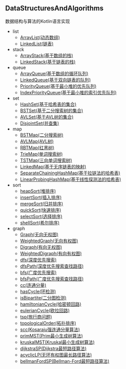 ## DataStructuresAndAlgorithms
数据结构与算法的Kotlin语言实现
+ list
    + [ArrayList(动态数组)](https://gitee.com/youngzhang0530/DataStructuresAndAlgorithms/blob/master/src/main/kotlin/list/ArrayList.kt)
    + [LinkedList(链表)](https://gitee.com/youngzhang0530/DataStructuresAndAlgorithms/blob/master/src/main/kotlin/list/LinkedList.kt)
+ stack
    + [ArrayStack(基于数组的栈)](https://gitee.com/youngzhang0530/DataStructuresAndAlgorithms/blob/master/src/main/kotlin/stack/ArrayStack.kt)
    + [LinkedStack(基于链表的栈)](https://gitee.com/youngzhang0530/DataStructuresAndAlgorithms/blob/master/src/main/kotlin/stack/LinkedStack.kt)
+ queue
    + [ArrayQueue(基于数组的循环队列)](https://gitee.com/youngzhang0530/DataStructuresAndAlgorithms/blob/master/src/main/kotlin/queue/ArrayQueue.kt)
    + [LinkedQueue(基于双向链表的队列)](https://gitee.com/youngzhang0530/DataStructuresAndAlgorithms/blob/master/src/main/kotlin/queue/LinkedQueue.kt)
    + [PriorityQueue(基于最小堆的优先队列)](https://gitee.com/youngzhang0530/DataStructuresAndAlgorithms/blob/master/src/main/kotlin/queue/PriorityQueue.kt)
    + [IndexPriorityQueue(基于最小堆的索引优先队列)](https://gitee.com/youngzhang0530/DataStructuresAndAlgorithms/blob/master/src/main/kotlin/queue/IndexPriorityQueue.kt)
+ set
    + [HashSet(基于哈希表的集合)](https://gitee.com/youngzhang0530/DataStructuresAndAlgorithms/blob/master/src/main/kotlin/set/HashSet.kt)
    + [BSTSet(基于二分搜索树的集合)](https://gitee.com/youngzhang0530/DataStructuresAndAlgorithms/blob/master/src/main/kotlin/set/BSTSet.kt)
    + [AVLSet(基于AVL树的集合)](https://gitee.com/youngzhang0530/DataStructuresAndAlgorithms/blob/master/src/main/kotlin/set/AVLSet.kt)
    + [DisjointSet(并查集)](https://gitee.com/youngzhang0530/DataStructuresAndAlgorithms/blob/master/src/main/kotlin/set/DisjointSet.kt)
+ map
    + [BSTMap(二分搜索树)](https://gitee.com/youngzhang0530/DataStructuresAndAlgorithms/blob/master/src/main/kotlin/map/BSTMap.kt)
    + [AVLMap(AVL树)](https://gitee.com/youngzhang0530/DataStructuresAndAlgorithms/blob/master/src/main/kotlin/map/AVLMap.kt)
    + [RBTMap(红黑树)](https://gitee.com/youngzhang0530/DataStructuresAndAlgorithms/blob/master/src/main/kotlin/map/RBTMap.kt)
    + [TrieMap(单词搜索树)](https://gitee.com/youngzhang0530/DataStructuresAndAlgorithms/blob/master/src/main/kotlin/map/TrieMap.kt)
    + [TSTMap(三向单词搜索树)](https://gitee.com/youngzhang0530/DataStructuresAndAlgorithms/blob/master/src/main/kotlin/map/TSTMap.kt)
    + [LinkedMap(基于无序链表的映射)](https://gitee.com/youngzhang0530/DataStructuresAndAlgorithms/blob/master/src/main/kotlin/map/LinkedMap.kt)
    + [SeparateChainingHashMap(基于拉链法的哈希表)](https://gitee.com/youngzhang0530/DataStructuresAndAlgorithms/blob/master/src/main/kotlin/map/SeparateChainingHashMap.kt)
    + [LinearProbingHashMap(基于线性探测法的哈希表)](https://gitee.com/youngzhang0530/DataStructuresAndAlgorithms/blob/master/src/main/kotlin/map/LinearProbingHashMap.kt)
+ sort
    + [heapSort(堆排序)](https://gitee.com/youngzhang0530/DataStructuresAndAlgorithms/blob/master/src/main/kotlin/sort/heapSort.kt)
    + [insertSort(插入排序)](https://gitee.com/youngzhang0530/DataStructuresAndAlgorithms/blob/master/src/main/kotlin/sort/insertSort.kt)
    + [mergeSort(归并排序)](https://gitee.com/youngzhang0530/DataStructuresAndAlgorithms/blob/master/src/main/kotlin/sort/mergeSort.kt)
    + [quickSort(快速排序)](https://gitee.com/youngzhang0530/DataStructuresAndAlgorithms/blob/master/src/main/kotlin/sort/quickSort.kt)
    + [selectSort(选择排序)](https://gitee.com/youngzhang0530/DataStructuresAndAlgorithms/blob/master/src/main/kotlin/sort/selectSort.kt)
    + [shellSort(希尔排序)](https://gitee.com/youngzhang0530/DataStructuresAndAlgorithms/blob/master/src/main/kotlin/sort/shellSort.kt)
+ graph
    + [Graph(无向无权图)](https://gitee.com/youngzhang0530/DataStructuresAndAlgorithms/blob/master/src/main/kotlin/graph/Graph.kt)
    + [WeightedGraph(无向有权图)](https://gitee.com/youngzhang0530/DataStructuresAndAlgorithms/blob/master/src/main/kotlin/graph/WeightedGraph.kt)
    + [Digraph(有向无权图)](https://gitee.com/youngzhang0530/DataStructuresAndAlgorithms/blob/master/src/main/kotlin/graph/Digraph.kt)
    + [WeightedDigraph(有向有权图)](https://gitee.com/youngzhang0530/DataStructuresAndAlgorithms/blob/master/src/main/kotlin/graph/WeightedDigraph.kt)
    + [dfs(深度优先搜索)](https://gitee.com/youngzhang0530/DataStructuresAndAlgorithms/blob/master/src/main/kotlin/graph/dfs.kt)
    + [dfsPath(深度优先搜索查找路径)](https://gitee.com/youngzhang0530/DataStructuresAndAlgorithms/blob/master/src/main/kotlin/graph/dfsPath.kt)
    + [bfs(广度优先搜索)](https://gitee.com/youngzhang0530/DataStructuresAndAlgorithms/blob/master/src/main/kotlin/graph/bfs.kt)
    + [bfsPath(广度优先搜索查找路径)](https://gitee.com/youngzhang0530/DataStructuresAndAlgorithms/blob/master/src/main/kotlin/graph/bfsPath.kt)
    + [cc(连通分量)](https://gitee.com/youngzhang0530/DataStructuresAndAlgorithms/blob/master/src/main/kotlin/graph/cc.kt)
    + [hasCycle(环检测)](https://gitee.com/youngzhang0530/DataStructuresAndAlgorithms/blob/master/src/main/kotlin/graph/hasCycle.kt)
    + [isBipartite(二分图检测)](https://gitee.com/youngzhang0530/DataStructuresAndAlgorithms/blob/master/src/main/kotlin/graph/isBipartite.kt)
    + [hamiltonianCycle(哈密顿回路)](https://gitee.com/youngzhang0530/DataStructuresAndAlgorithms/blob/master/src/main/kotlin/graph/hamiltonianCycle.kt)
    + [eulerianCycle(欧拉回路)](https://gitee.com/youngzhang0530/DataStructuresAndAlgorithms/blob/master/src/main/kotlin/graph/eulerianCycle.kt)
    + [tsp(旅行商问题)](https://gitee.com/youngzhang0530/DataStructuresAndAlgorithms/blob/master/src/main/kotlin/graph/tsp.kt)
    + [topologicalOrder(拓扑排序)](https://gitee.com/youngzhang0530/DataStructuresAndAlgorithms/blob/master/src/main/kotlin/graph/topologicalOrder.kt)
    + [scc(Kosaraju强连通分量算法)](https://gitee.com/youngzhang0530/DataStructuresAndAlgorithms/blob/master/src/main/kotlin/graph/scc.kt)
    + [primMST(Prim最小生成树算法)](https://gitee.com/youngzhang0530/DataStructuresAndAlgorithms/blob/master/src/main/kotlin/graph/primMST.kt)
    + [kruskalMST(Kruskal最小生成树算法)](https://gitee.com/youngzhang0530/DataStructuresAndAlgorithms/blob/master/src/main/kotlin/graph/kruskalMST.kt)
    + [dijkstraSP(Dijkstra最短路径算法)](https://gitee.com/youngzhang0530/DataStructuresAndAlgorithms/blob/master/src/main/kotlin/graph/dijkstraSP.kt)
    + [acyclicLP(无环有权图最长路径算法)](https://gitee.com/youngzhang0530/DataStructuresAndAlgorithms/blob/master/src/main/kotlin/graph/acyclicLP.kt)
    + [bellmanFordSP(Bellman-Ford最短路径算法)](https://gitee.com/youngzhang0530/DataStructuresAndAlgorithms/blob/master/src/main/kotlin/graph/bellmanFordSP.kt)
    